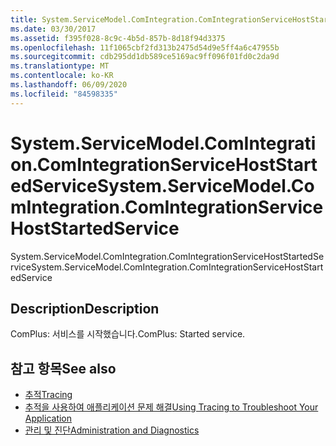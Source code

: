 ```yaml
---
title: System.ServiceModel.ComIntegration.ComIntegrationServiceHostStartedService
ms.date: 03/30/2017
ms.assetid: f395f028-8c9c-4b5d-857b-8d18f94d3375
ms.openlocfilehash: 11f1065cbf2fd313b2475d54d9e5ff4a6c47955b
ms.sourcegitcommit: cdb295dd1db589ce5169ac9ff096f01fd0c2da9d
ms.translationtype: MT
ms.contentlocale: ko-KR
ms.lasthandoff: 06/09/2020
ms.locfileid: "84598335"
---
```

# <a name="systemservicemodelcomintegrationcomintegrationservicehoststartedservice"></a><span data-ttu-id="195fa-102">System.ServiceModel.ComIntegration.ComIntegrationServiceHostStartedService</span><span class="sxs-lookup"><span data-stu-id="195fa-102">System.ServiceModel.ComIntegration.ComIntegrationServiceHostStartedService</span></span>
<span data-ttu-id="195fa-103">System.ServiceModel.ComIntegration.ComIntegrationServiceHostStartedService</span><span class="sxs-lookup"><span data-stu-id="195fa-103">System.ServiceModel.ComIntegration.ComIntegrationServiceHostStartedService</span></span>  
  
## <a name="description"></a><span data-ttu-id="195fa-104">Description</span><span class="sxs-lookup"><span data-stu-id="195fa-104">Description</span></span>  
 <span data-ttu-id="195fa-105">ComPlus: 서비스를 시작했습니다.</span><span class="sxs-lookup"><span data-stu-id="195fa-105">ComPlus: Started service.</span></span>  
  
## <a name="see-also"></a><span data-ttu-id="195fa-106">참고 항목</span><span class="sxs-lookup"><span data-stu-id="195fa-106">See also</span></span>

- [<span data-ttu-id="195fa-107">추적</span><span class="sxs-lookup"><span data-stu-id="195fa-107">Tracing</span></span>](index.md)
- [<span data-ttu-id="195fa-108">추적을 사용하여 애플리케이션 문제 해결</span><span class="sxs-lookup"><span data-stu-id="195fa-108">Using Tracing to Troubleshoot Your Application</span></span>](using-tracing-to-troubleshoot-your-application.md)
- [<span data-ttu-id="195fa-109">관리 및 진단</span><span class="sxs-lookup"><span data-stu-id="195fa-109">Administration and Diagnostics</span></span>](../index.md)
